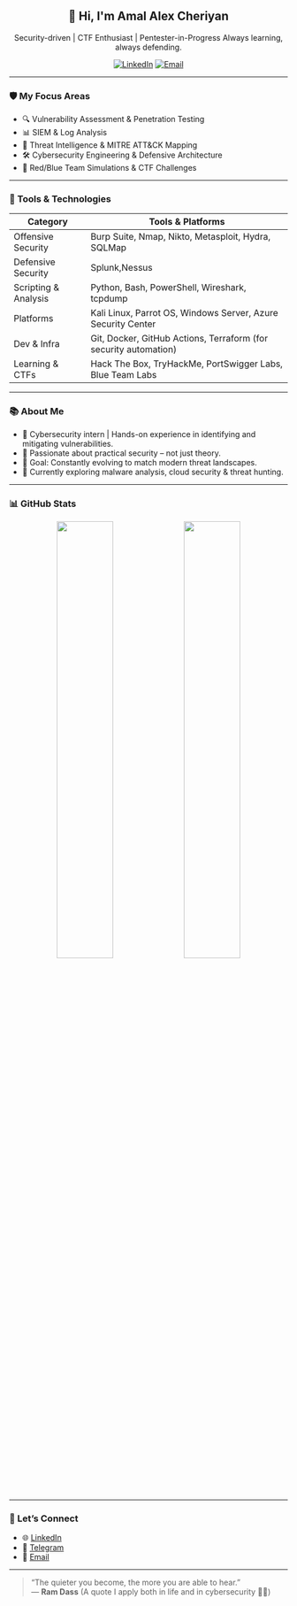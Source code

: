 <div align="center">

## 👋 Hi, I'm Amal Alex Cheriyan

<p>
Security-driven | CTF Enthusiast | Pentester-in-Progress  
Always learning, always defending.
</p>

[![LinkedIn](https://img.shields.io/badge/LinkedIn-blue?style=flat&logo=linkedin)](https://www.linkedin.com/in/amalalexcheriyan) 
[![Email](https://img.shields.io/badge/Gmail-red?style=flat&logo=gmail&logoColor=white)](mailto:amalalexcheriyan@gmail.com)

</div>

---

### 🛡️ My Focus Areas

- 🔍 Vulnerability Assessment & Penetration Testing  
- 📊 SIEM & Log Analysis  
- 🧠 Threat Intelligence & MITRE ATT&CK Mapping  
- 🛠️ Cybersecurity Engineering & Defensive Architecture  
- 🎯 Red/Blue Team Simulations & CTF Challenges

---

### 🧰 Tools & Technologies

| Category            | Tools & Platforms                                                |
|---------------------|------------------------------------------------------------------|
| Offensive Security  | Burp Suite, Nmap, Nikto, Metasploit, Hydra, SQLMap              |
| Defensive Security  | Splunk,Nessus           |
| Scripting & Analysis| Python, Bash, PowerShell, Wireshark, tcpdump                    |
| Platforms           | Kali Linux, Parrot OS, Windows Server, Azure Security Center    |
| Dev & Infra         | Git, Docker, GitHub Actions, Terraform (for security automation)|
| Learning & CTFs     | Hack The Box, TryHackMe, PortSwigger Labs, Blue Team Labs       |

---

### 📚 About Me

- 💼 Cybersecurity intern | Hands-on experience in identifying and mitigating vulnerabilities.
- 🧪 Passionate about practical security – not just theory.
- 🎯 Goal: Constantly evolving to match modern threat landscapes.
- 📖 Currently exploring malware analysis, cloud security & threat hunting.

---

### 📊 GitHub Stats

<div align="center">
  <img src="https://github-readme-stats.vercel.app/api?username=amalalexcheriyaan&show_icons=true&theme=dark" width="45%" />
  <img src="https://github-readme-stats.vercel.app/api/top-langs/?username=amalalexcheriyaan&layout=compact&theme=dark" width="45%" />
</div>

---

### 🔗 Let’s Connect

- 🌐 [LinkedIn](https://www.linkedin.com/in/amalalexcheriyan)
- 💬 [Telegram](https://t.me/YOUR_HANDLE)
- 📧 [Email](mailto:amalalexcheriyan@gmail.com)

---

> “The quieter you become, the more you are able to hear.”  
> — **Ram Dass** (A quote I apply both in life and in cybersecurity 👨‍💻)
